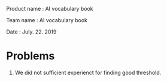 Product name : AI vocabulary book 

Team name : AI vocabulary book 

Date : July. 22. 2019

# Problems 

1. We did not sufficient experienct for finding good threshold. 
